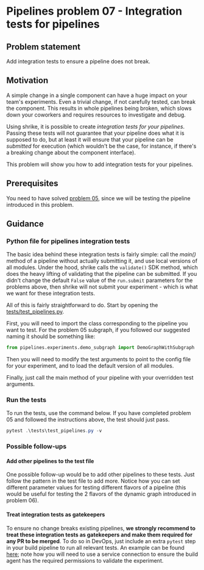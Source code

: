# Pipelines problem 07 - Integration tests for pipelines
## Problem statement
Add integration tests to ensure a pipeline does not break.

## Motivation

A simple change in a single component can have a huge impact on your team's experiments. Even a trivial change, if not carefully tested, can break the component. This results in whole pipelines being broken, which slows down your coworkers and requires resources to investigate and debug.

Using shrike, it is possible to create *integration tests for your pipelines*. Passing these tests will not guarantee that your pipeline does what it is supposed to do, but at least it will ensure that your pipeline can be *submitted* for execution (which wouldn't be the case, for instance, if there's a breaking change about the component interface).

This problem will show you how to add integration tests for your pipelines.

## Prerequisites
You need to have solved [problem 05](./pipelines-05.md), since we will be testing the pipeline introduced in this problem.

## Guidance

### Python file for pipelines integration tests

The basic idea behind these integration tests is fairly simple: call the _main()_ method of a pipeline without actually submitting it, and use local versions of all modules. Under the hood, shrike calls the `validate()` SDK method, which does the heavy lifting of validating that the pipeline can be submitted. If you didn't change the default `False` value of the `run.submit` parameters for the problems above, then shrike will not submit your experiment - which is what we want for these integration tests. 

All of this is fairly straightforward to do. Start by opening the [tests/test_pipelines.py](../../shrike-examples/tests/test_pipelines.py).

First, you will need to import the class corresponding to the pipeline you want to test. For the problem 05 subgraph, if you followed our suggested naming it should be something like:

```python
from pipelines.experiments.demo_subgraph import DemoGraphWithSubgraph
```

Then you will need to modify the test arguments to point to the config file for your experiment, and to load the default version of all modules.

Finally, just call the main method of your pipeline with your overridden test arguments. 

### Run the tests

To run the tests, use the command below. If you have completed problem 05 and followed the instructions above, the test should just pass.

```ps1
pytest .\tests\test_pipelines.py -v
```

### Possible follow-ups

#### Add other pipelines to the test file

One possible follow-up would be to add other pipelines to these tests. Just follow the pattern in the test file to add more. Notice how you can set different parameter values for testing different flavors of a pipeline (this would be useful for testing the 2 flavors of the dynamic graph introduced in problem 06).

#### Treat integration tests as gatekeepers

To ensure no change breaks existing pipelines, **we strongly recommend to treat these integration tests as gatekeepers and make them required for any PR to be merged**. To do so in DevOps, just include an extra `pytest` step in your build pipeline to run all relevant tests. An example can be found [here](https://dev.azure.com/msdata/Vienna/_git/aml-ds?path=%2Frecipes%2Fcompliant-experimentation%2Fazure-pipelines.yml&version=GBmain&line=38&lineEnd=46&lineStartColumn=1&lineEndColumn=35&lineStyle=plain&_a=contents); note how you will need to use a service connection to ensure the build agent has the required permissions to validate the experiment.






